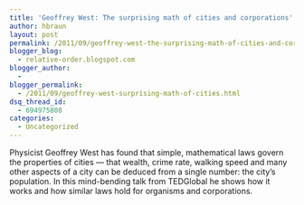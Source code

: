 ```yaml
---
title: 'Geoffrey West: The surprising math of cities and corporations'
author: hbraun
layout: post
permalink: /2011/09/geoffrey-west-the-surprising-math-of-cities-and-corporations/
blogger_blog:
  - relative-order.blogspot.com
blogger_author:
  - 
blogger_permalink:
  - /2011/09/geoffrey-west-surprising-math-of-cities.html
dsq_thread_id:
  - 694975808
categories:
  - Uncategorized
---
```

Physicist Geoffrey West has found that simple, mathematical laws govern the properties of cities &#8212; that wealth, crime rate, walking speed and many other aspects of a city can be deduced from a single number: the city&#8217;s population. In this mind-bending talk from TEDGlobal he shows how it works and how similar laws hold for organisms and corporations.

<!--copy and paste-->